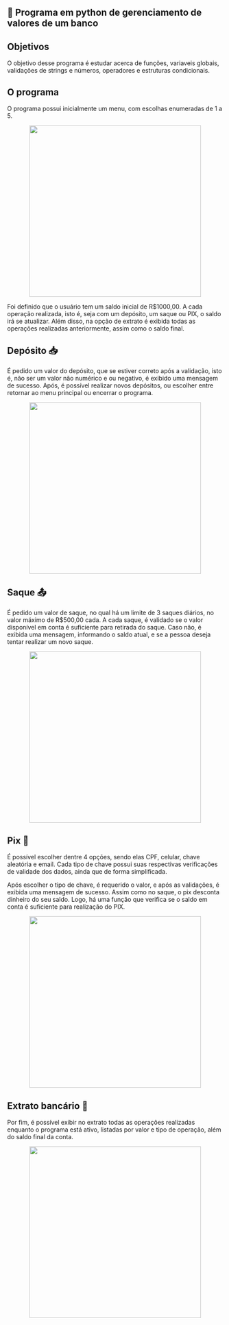 ## :file_folder: Programa em python de gerenciamento de valores de um banco

## Objetivos
O objetivo desse programa é estudar acerca de funções, variaveis globais, validações de strings e números, operadores e estruturas condicionais.

## O programa
O programa possui inicialmente um menu, com escolhas enumeradas de 1 a 5.

<div align=center>
  <img  width=400 src= 'https://user-images.githubusercontent.com/56310579/198419444-56ba73c0-b015-421a-917a-12fa0067c08d.png'/>
  </div>

Foi definido que o usuário tem um saldo inicial de R$1000,00.
A cada operação realizada, isto é, seja com um depósito, um saque ou PIX, o saldo irá se atualizar. Além disso, na opção de extrato é exibida todas as operações realizadas anteriormente, assim como o saldo final.

## Depósito :inbox_tray:
É pedido um valor do depósito, que se estiver correto após a validação, isto é, não ser um valor não numérico e ou negativo, é exibido uma mensagem de sucesso. Após, é possível realizar novos depósitos, ou escolher entre retornar ao menu principal ou encerrar o programa.

<div align=center>
<img width=400 src='https://user-images.githubusercontent.com/56310579/198707432-1f1c3b03-288a-4ea5-99da-9fed7a719685.png'/>
</div>

## Saque :outbox_tray:
É pedido um valor de saque, no qual há um limite de 3 saques diários, no valor máximo de R$500,00 cada. A cada saque, é validado se o valor disponível em conta é suficiente para retirada do saque. Caso não, é exibida uma mensagem, informando o saldo atual, e se a pessoa deseja tentar realizar um novo saque.

<div align=center>
<img width=400 src='https://user-images.githubusercontent.com/56310579/198709519-28b58b77-7b27-4129-a2f6-95577e3d5fb9.png'/>
</div>

## Pix :money_with_wings:

É possível escolher dentre 4 opções, sendo elas CPF, celular, chave aleatória e email. Cada tipo de chave possui suas  respectivas verificações de validade dos dados, ainda que de forma simplificada.


Após escolher o tipo de chave, é requerido o valor, e após as validações, é exibida uma mensagem de sucesso.
Assim como no saque, o pix desconta dinheiro do seu saldo. Logo, há uma função que verifica se o saldo em conta é suficiente para realização do PIX.

<div align=center>
<img width=400 src='https://user-images.githubusercontent.com/56310579/198716674-9576ef01-f466-4040-94d1-35602fec6652.png'/>
</div>

## Extrato bancário :scroll:

Por fim, é possível exibir no extrato todas as operações realizadas enquanto o programa está ativo, listadas por valor e tipo de operação, além do saldo final da conta.
<div align=center>
<img width=400 src='https://user-images.githubusercontent.com/56310579/198723365-37e9e059-0d2b-4d47-96ca-604f10e98036.png'/>
</div>



